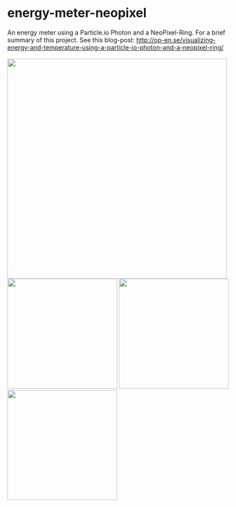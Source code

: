 # energy-meter-neopixel
An energy meter using a Particle.io Photon and a NeoPixel-Ring. For a brief summary of this project.
See this blog-post: http://op-en.se/visualizing-energy-and-temperature-using-a-particle-io-photon-and-a-neopixel-ring/
<br><br>
<img src="https://cloud.githubusercontent.com/assets/590304/10896877/0afe53aa-81bd-11e5-9baf-b91568f0452a.jpg" width="500"><br>
<img src="https://cloud.githubusercontent.com/assets/590304/10896879/12e98fa8-81bd-11e5-8150-1040bc8d6c8c.jpg" width="250">
<img src="https://cloud.githubusercontent.com/assets/590304/10896885/190e676e-81bd-11e5-9656-8d9e18fa150d.jpg" width="250">
<img src="https://cloud.githubusercontent.com/assets/590304/10896889/1c2e793e-81bd-11e5-913a-b182599093c0.jpg" width="250">
